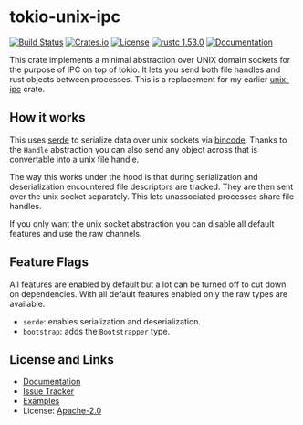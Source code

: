 # tokio-unix-ipc

[![Build Status](https://github.com/mitsuhiko/tokio-unix-ipc/workflows/Tests/badge.svg?branch=main)](https://github.com/mitsuhiko/tokio-unix-ipc/actions?query=workflow%3ATests)
[![Crates.io](https://img.shields.io/crates/d/tokio-unix-ipc.svg)](https://crates.io/crates/tokio-unix-ipc)
[![License](https://img.shields.io/github/license/mitsuhiko/tokio-unix-ipc)](https://github.com/mitsuhiko/tokio-unix-ipc/blob/main/LICENSE)
[![rustc 1.53.0](https://img.shields.io/badge/rust-1.53%2B-orange.svg)](https://img.shields.io/badge/rust-1.53%2B-orange.svg)
[![Documentation](https://docs.rs/tokio-unix-ipc/badge.svg)](https://docs.rs/tokio-unix-ipc)

This crate implements a minimal abstraction over UNIX domain sockets for
the purpose of IPC on top of tokio. It lets you send both file handles and
rust objects between processes. This is a replacement for my earlier
[unix-ipc](https://github.com/mitsuhiko/unix-ipc) crate.

## How it works

This uses [serde](https://serde.rs/) to serialize data over unix sockets
via [bincode](https://github.com/bincode-org/bincode). Thanks to the
`Handle` abstraction you can also send any object
across that is convertable into a unix file handle.

The way this works under the hood is that during serialization and
deserialization encountered file descriptors are tracked. They are then
sent over the unix socket separately. This lets unassociated processes
share file handles.

If you only want the unix socket abstraction you can disable all default
features and use the raw channels.

## Feature Flags

All features are enabled by default but a lot can be turned off to
cut down on dependencies. With all default features enabled only
the raw types are available.

- `serde`: enables serialization and deserialization.
- `bootstrap`: adds the `Bootstrapper` type.

## License and Links

* [Documentation](https://docs.rs/tokio-unix-ipc/)
* [Issue Tracker](https://github.com/mitsuhiko/tokio-unix-ipc/issues)
* [Examples](https://github.com/mitsuhiko/tokio-unix-ipc/tree/main/examples)
* License: [Apache-2.0](https://github.com/mitsuhiko/tokio-unix-ipc/blob/main/LICENSE)
